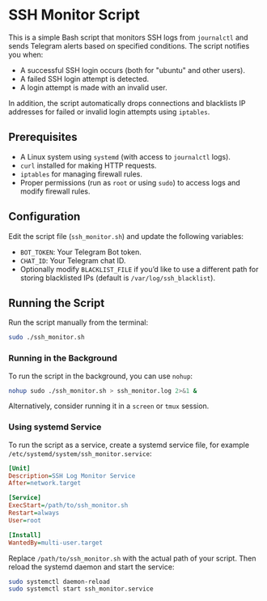 # SSH Monitor Script

This is a simple Bash script that monitors SSH logs from `journalctl` and sends Telegram alerts based on specified conditions. The script notifies you when:

- A successful SSH login occurs (both for "ubuntu" and other users).
- A failed SSH login attempt is detected.
- A login attempt is made with an invalid user.

In addition, the script automatically drops connections and blacklists IP addresses for failed or invalid login attempts using `iptables`.

## Prerequisites

- A Linux system using `systemd` (with access to `journalctl` logs).
- `curl` installed for making HTTP requests.
- `iptables` for managing firewall rules.
- Proper permissions (run as `root` or using `sudo`) to access logs and modify firewall rules.

## Configuration

Edit the script file (`ssh_monitor.sh`) and update the following variables:

- `BOT_TOKEN`: Your Telegram Bot token.
- `CHAT_ID`: Your Telegram chat ID.
- Optionally modify `BLACKLIST_FILE` if you’d like to use a different path for storing blacklisted IPs (default is `/var/log/ssh_blacklist`).

## Running the Script

Run the script manually from the terminal:

```bash
sudo ./ssh_monitor.sh
```

### Running in the Background

To run the script in the background, you can use `nohup`:

```bash
nohup sudo ./ssh_monitor.sh > ssh_monitor.log 2>&1 &
```

Alternatively, consider running it in a `screen` or `tmux` session.

### Using systemd Service

To run the script as a service, create a systemd service file, for example `/etc/systemd/system/ssh_monitor.service`:

```ini
[Unit]
Description=SSH Log Monitor Service
After=network.target

[Service]
ExecStart=/path/to/ssh_monitor.sh
Restart=always
User=root

[Install]
WantedBy=multi-user.target
```

Replace `/path/to/ssh_monitor.sh` with the actual path of your script. Then reload the systemd daemon and start the service:

```bash
sudo systemctl daemon-reload
sudo systemctl start ssh_monitor.service
```